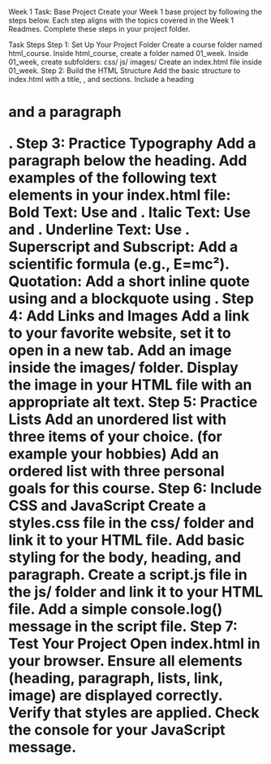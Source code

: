 Week 1 Task: Base Project
Create your Week 1 base project by following the steps below. Each step aligns with the topics covered in the Week 1 Readmes. Complete these steps in your project folder.

Task Steps
Step 1: Set Up Your Project Folder
Create a course folder named html_course.
Inside html_course, create a folder named 01_week.
Inside 01_week, create subfolders:
css/
js/
images/
Create an index.html file inside 01_week.
Step 2: Build the HTML Structure
Add the basic structure to index.html with a title, <head>, and <body> sections.
Include a heading <h1> and a paragraph <p>.
Step 3: Practice Typography
Add a paragraph below the heading.
Add examples of the following text elements in your index.html file:
Bold Text: Use and .
Italic Text: Use and .
Underline Text: Use .
Superscript and Subscript: Add a scientific formula (e.g., E=mc²).
Quotation: Add a short inline quote using and a blockquote using
.
Step 4: Add Links and Images
Add a link to your favorite website, set it to open in a new tab.
Add an image inside the images/ folder.
Display the image in your HTML file with an appropriate alt text.
Step 5: Practice Lists
Add an unordered list with three items of your choice. (for example your hobbies)
Add an ordered list with three personal goals for this course.
Step 6: Include CSS and JavaScript
Create a styles.css file in the css/ folder and link it to your HTML file.
Add basic styling for the body, heading, and paragraph.
Create a script.js file in the js/ folder and link it to your HTML file.
Add a simple console.log() message in the script file.
Step 7: Test Your Project
Open index.html in your browser.
Ensure all elements (heading, paragraph, lists, link, image) are displayed correctly.
Verify that styles are applied.
Check the console for your JavaScript message.
